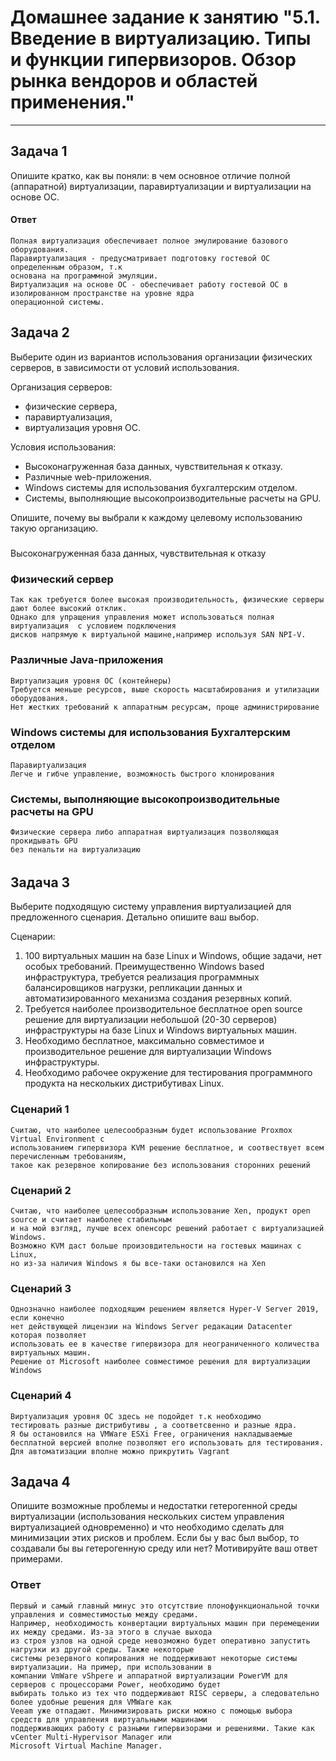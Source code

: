 
# Домашнее задание к занятию "5.1. Введение в виртуализацию. Типы и функции гипервизоров. Обзор рынка вендоров и областей применения."

---

## Задача 1

Опишите кратко, как вы поняли: в чем основное отличие полной (аппаратной) виртуализации, паравиртуализации и виртуализации на основе ОС.

#### Ответ 
    Полная виртуализация обеспечивает полное эмулирование базового оборудования.
    Паравиртуализация - предусматривает подготовку гостевой ОС определенным образом, т.к 
    основана на программной эмуляции.
    Виртуализация на основе ОС - обеспечивает работу гостевой ОС в изолированном пространстве на уровне ядра  
    операционной системы.
#####

## Задача 2

Выберите один из вариантов использования организации физических серверов, в зависимости от условий использования.

Организация серверов:
- физические сервера,
- паравиртуализация,
- виртуализация уровня ОС.

Условия использования:
- Высоконагруженная база данных, чувствительная к отказу.
- Различные web-приложения.
- Windows системы для использования бухгалтерским отделом.
- Системы, выполняющие высокопроизводительные расчеты на GPU.

Опишите, почему вы выбрали к каждому целевому использованию такую организацию.
#####
Высоконагруженная база данных, чувствительная к отказу
###    Физический сервер 
    Так как требуется более высокая производительность, физические серверы дают более высокий отклик.
    Однако для упращения управления может использоваться полная виртуализация  с условием подключения
    дисков напрямую к виртуальной машине,например используя SAN NPI-V. 
        
### Различные Java-приложения
    Виртуализация уровня ОС (контейнеры)
    Требуется меньше ресурсов, выше скорость масштабирования и утилизации оборудования.
    Нет жестких требований к аппаратным ресурсам, проще администрирование 

### Windows системы для использования Бухгалтерским отделом
    Паравиртуализация 
    Легче и гибче управление, возможность быстрого клонирования
        
### Системы, выполняющие высокопроизводительные расчеты на GPU
    Физические сервера либо аппаратная виртуализация позволяющая прокидывать GPU 
    без пенальти на виртуализацию

######

## Задача 3

Выберите подходящую систему управления виртуализацией для предложенного сценария. Детально опишите ваш выбор.

Сценарии:

1. 100 виртуальных машин на базе Linux и Windows, общие задачи, нет особых требований. Преимущественно Windows based инфраструктура, требуется реализация программных балансировщиков нагрузки, репликации данных и автоматизированного механизма создания резервных копий.
2. Требуется наиболее производительное бесплатное open source решение для виртуализации небольшой (20-30 серверов) инфраструктуры на базе Linux и Windows виртуальных машин.
3. Необходимо бесплатное, максимально совместимое и производительное решение для виртуализации Windows инфраструктуры.
4. Необходимо рабочее окружение для тестирования программного продукта на нескольких дистрибутивах Linux.

### Сценарий 1

    Считаю, что наиболее целесообразным будет использование Proxmox Virtual Environment с 
    использованием гипервизора KVM решение бесплатное, и соотвествует всем перечисленным требованиям,
    такое как резервное копирование без использования сторонних решений  

### Сценарий 2

    Считаю, что наиболее целесообразным использование Xen, продукт open source и считает наиболее стабильным
    и на мой взгляд, лучше всех опенсорс решений работает с виртуализацией Windows. 
    Возможно KVM даст больше произовдительности на гостевых машинах с Linux, 
    но из-за наличия Windows я бы все-таки остановился на Xen    

### Сценарий 3
    
    Однозначно наиболее подходящим решением является Hyper-V Server 2019, если конечно 
    нет действующей лицензии на Windows Server редакации Datacenter которая позволяет 
    использовать ее в качестве гипервизора для неограниченного количества виртуальных машин.
    Решение от Microsoft наиболее совместимое решения для виртуализации Windows

### Сценарий 4
    Виртуализация уровня ОС здесь не подойдет т.к необходимо 
    тестировать разные дистрибутивы , а соответсвенно и разные ядра.
    Я бы остановился на VMWare ESXi Free, ограничения накладываемые
    бесплатной версией вполне позволяют его использовать для тестирования. 
    Для автоматизации вполне можно прикрутить Vagrant
    

## Задача 4

Опишите возможные проблемы и недостатки гетерогенной среды виртуализации (использования нескольких систем управления виртуализацией одновременно) и что необходимо сделать для минимизации этих рисков и проблем. Если бы у вас был выбор, то создавали бы вы гетерогенную среду или нет? Мотивируйте ваш ответ примерами.
### Ответ

    Первый и самый главный минус это отсутствие плонофункциональной точки управления и совместимостью между средами.
    Например, необходимость конвертации виртуальных машин при перемещении их между средами. Из-за этого в случае выхода
    из строя узлов на одной среде невозможно будет оперативно запустить нагрузки из другой среды. Также некоторые 
    системы резервного копирования не поддерживают некоторые системы виртуализации. На пример, при использовании в 
    компании VmWare vShpere и аппаратной виртуализации PowerVM для серверов с процессорами Power, необходимо будет 
    выбирать только из тех что поддерживают RISC серверы, а следовательно более удобные решения для VMWare как 
    Veeam уже отпадают. Минимизировать риски можно с помощью выбора средств для управления виртуальными машинами 
    поддерживающих работу с разными гипервизорами и решениями. Такие как vCenter Multi-Hypervisor Manager или 
    Microsoft Virtual Machine Manager.